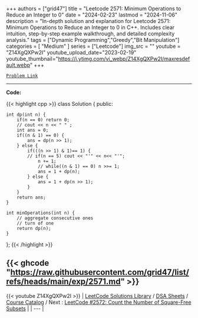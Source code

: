
+++
authors = ["grid47"]
title = "Leetcode 2571: Minimum Operations to Reduce an Integer to 0"
date = "2024-02-23"
lastmod = "2024-11-06"
description = "In-depth solution and explanation for Leetcode 2571: Minimum Operations to Reduce an Integer to 0 in C++. Includes clear intuition, step-by-step example walkthrough, and detailed complexity analysis."
tags = ["Dynamic Programming","Greedy","Bit Manipulation"]
categories = [
    "Medium"
]
series = ["Leetcode"]
img_src = ""
youtube = "Z14XgQXPw2I"
youtube_upload_date="2023-02-19"
youtube_thumbnail="https://i.ytimg.com/vi_webp/Z14XgQXPw2I/maxresdefault.webp"
+++



[`Problem Link`](https://leetcode.com/problems/minimum-operations-to-reduce-an-integer-to-0/description/)

---
**Code:**

{{< highlight cpp >}}
class Solution {
public:
    
    int dp(int n) {
        if(n == 0) return 0;
        // cout << n << " " ;
        int ans = 0;
        if((n & 1) == 0) {
            ans = dp(n >> 1);
        } else {
            if(((n >> 1) & 1)== 1) {
            // if(n == 5) cout << "'" << n<< "'";                
                n += 1;
                // while((n & 1) == 0) n >>= 1;
                ans = 1 + dp(n);
            } else {
                ans = 1 + dp(n >> 1);
            }
        }
        return ans;
    }
    
    int minOperations(int n) {
        // aggregate consecutive ones
        // turn of one
        return dp(n);
    }
};
{{< /highlight >}}

{{< ghcode "https://raw.githubusercontent.com/grid47/list/refs/heads/main/exp/2571.md" >}}
---
{{< youtube Z14XgQXPw2I >}}
| [LeetCode Solutions Library](https://grid47.xyz/leetcode/) / [DSA Sheets](https://grid47.xyz/sheets/) / [Course Catalog](https://grid47.xyz/courses/) / Next : [LeetCode #2572: Count the Number of Square-Free Subsets](https://grid47.xyz/leetcode/solution-2572-count-the-number-of-square-free-subsets/) |
| --- |
